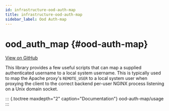 ```yaml
---
id: infrastructure-ood-auth-map
title: infrastructure-ood-auth-map
sidebar_label: Ood Auth-map
---
```

ood\_auth\_map {#ood-auth-map}
==============

[View on
GitHub](https://github.com/OSC/ondemand/tree/master/ood_auth_map)

This library provides a few useful scripts that can map a supplied
authenticated username to a local system username. This is typically
used to map the Apache proxy\'s `REMOTE_USER` to a local system user
when proxying the client to the correct backend per-user NGINX process
listening on a Unix domain socket.

::: {.toctree maxdepth="2" caption="Documentation"}
ood-auth-map/usage
:::

